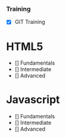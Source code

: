 ### Training

- [x] GIT Training

# HTML5
- [] Fundamentals
- [] Intermediate
- [] Advanced

# Javascript
- [] Fundamentals
- [] Intermediate
- [] Advanced

